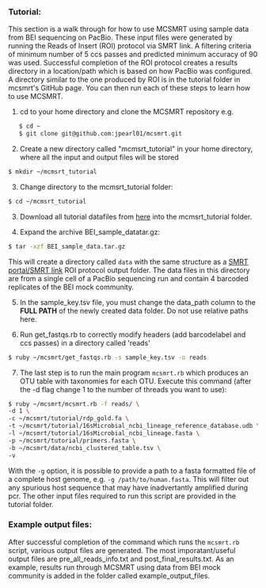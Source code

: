 ### Tutorial:
This section is a walk through for how to use MCSMRT using sample data from BEI sequencing on PacBio. These input files were generated by running the Reads of Insert (ROI) protocol via SMRT link. A filtering criteria of minimum number of 5 ccs passes and predicted minimum accuracy of 90 was used. Successful completion of the ROI protocol creates a results directory in a location/path which is based on how PacBio was configured. A directory similar to the one produced by ROI is in the tutorial folder in mcsmrt's GitHub page. You can then run each of these steps to learn how to use MCSMRT.  


1) cd to your home directory and clone the MCSMRT repository e.g.
```bash
   $ cd ~    
   $ git clone git@github.com:jpearl01/mcsmrt.git
```

2) Create a new directory called "mcmsrt_tutorial" in your home directory, where all the input and output files will be stored  
```bash
$ mkdir ~/mcmsrt_tutorial
```

3) Change directory to the mcmsrt_tutorial folder:
```bash
$ cd ~/mcmsrt_tutorial
```

3) Download all tutorial datafiles from [here](https://drive.google.com/open?id=1UJZBU3PhEVq8lUGcjPcs2s2LbqjsQctA) into the mcmsrt_tutorial folder.

4) Expand the archive BEI_sample_datatar.gz:
```bash
$ tar -xzf BEI_sample_data.tar.gz
```

This will create a directory called `data` with the same structure as a [SMRT portal/SMRT link](https://www.pacb.com/products-and-services/analytical-software/smrt-analysis/) ROI protocol output folder.  The data files in this directory are from a single cell of a PacBio sequencing run and contain 4 barcoded replicates of the BEI mock community.

5) In the sample_key.tsv file, you must change the data_path column to the **FULL PATH** of the newly created data folder. Do not use relative paths here. 

6) Run get_fastqs.rb to correctly modify headers (add barcodelabel and ccs passes) in a directory called 'reads'
```bash
$ ruby ~/mcsmrt/get_fastqs.rb -s sample_key.tsv -o reads
```
7) The last step is to run the main program `mcsmrt.rb` which produces an OTU table with taxonomies for each OTU. Execute this command (after the -d flag change 1 to the number of threads you want to use):
```bash
$ ruby ~/mcsmrt/mcsmrt.rb -f reads/ \
-d 1 \
-c ~/mcsmrt/tutorial/rdp_gold.fa \
-t ~/mcsmrt/tutorial/16sMicrobial_ncbi_lineage_reference_database.udb \
-l ~/mcsmrt/tutorial/16sMicrobial_ncbi_lineage.fasta \
-p ~/mcsmrt/tutorial/primers.fasta \
-b ~/mcsmrt/data/ncbi_clustered_table.tsv \
-v
```

   With the `-g` option, it is possible to provide a path to a fasta formatted file of a complete host genome, e.g. `-g /path/to/human.fasta`. This will filter out any spurious host sequence that may have inadvertantly amplified during pcr. The other input files required to run this script are provided in the tutorial folder.

### Example output files:
After successful completion of the command which runs the `mcsmrt.rb` script, various output files are generated. The most imporatant/useful output files are pre_all_reads_info.txt and post_final_results.txt. As an example, results run through MCSMRT using data from BEI mock community is added in the folder called example_output_files. 

